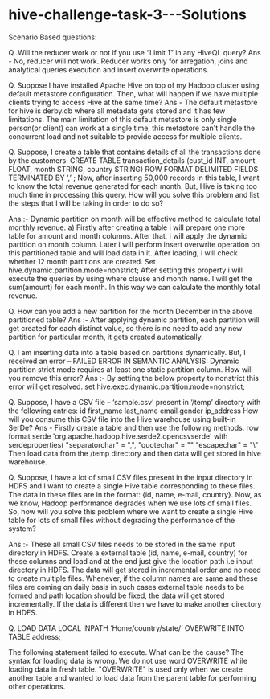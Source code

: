 # hive-challenge-task-3---Solutions

Scenario Based questions:

Q .Will the reducer work or not if you use “Limit 1” in any HiveQL query? 
Ans - No, reducer will not work. Reducer works only for arregation, joins and analytical queries execution and insert overwrite operations.

Q. Suppose I have installed Apache Hive on top of my Hadoop cluster using default metastore configuration. Then, what will happen if we have multiple clients trying to access Hive at the same time? 
Ans - The default metastore for hive is derby.db where all metadata gets stored and it has few limitations. The main limitation of this default metastore is only single person(or client) can work at a single time, this metastore can't handle the concurrent load and not suitable to provide access for multiple clients.

Q. Suppose, I create a table that contains details of all the transactions done by the customers: CREATE TABLE transaction_details (cust_id INT, amount FLOAT, month STRING, country STRING) ROW FORMAT DELIMITED FIELDS TERMINATED BY ‘,’ ;
Now, after inserting 50,000 records in this table, I want to know the total revenue generated for each month. But, Hive is taking too much time in processing this query. How will you solve this problem and list the steps that I will be taking in order to do so?

Ans :- Dynamic partition on month will be effective method to calculate total monthly revenue.
a) Firstly after creating a table i will prepare one more table for amount and month columns. After that, i will apply the dynamic partition on month column. Later i will perform insert overwrite operation on this partitioned table and will load data in it. After loading, i will check whether 12 month partitions are created. 
Set hive.dynamic.partition.mode=nonstrict;   After setting this property i will execute the queries by using where clause and month name. I will get the sum(amount) for each month. In this way we can calculate the monthly total revenue.

Q.  How can you add a new partition for the month December in the above partitioned table?
Ans :- After applying dynamic partition, each partition will get created for each distinct value, so there is no need to add any new partition for particular month, it gets created automatically.

Q.  I am inserting data into a table based on partitions dynamically. But, I received an error – FAILED ERROR IN SEMANTIC ANALYSIS: Dynamic partition strict mode requires at least one static partition column. How will you remove this error?
Ans :- By setting the below property to nonstrict this error will get resolved.
set hive.exec.dynamic.partition.mode=nonstrict;

Q. Suppose, I have a CSV file – ‘sample.csv’ present in ‘/temp’ directory with the following entries:
id first_name last_name email gender ip_address
How will you consume this CSV file into the Hive warehouse using built-in SerDe?
Ans - Firstly create a table and then use the following methods.
row format serde 'org.apache.hadoop.hive.serde2.opencsvserde'
with serdeproperties(
"separatorchar" = ",",
"quotechar" = "\"
"escapechar" = "\\"
Then load data from the /temp directory and then data will get stored in hive warehouse.

Q. Suppose, I have a lot of small CSV files present in the input directory in HDFS and I want to create a single Hive table corresponding to these files. The data in these files are in the format: {id, name, e-mail, country}. Now, as we know, Hadoop performance degrades when we use lots of small files.
So, how will you solve this problem where we want to create a single Hive table for lots of small files without degrading the performance of the system?

Ans :- These all small CSV files needs to be stored in the same input directory in HDFS. Create a external table (id, name, e-mail, country) for these columns and load and at the end just give the location path i.e input directory in HDFS. The data will get stored in incremental order and no need to create multiple files.
Whenever, if the column names are same and these files are coming on daily basis in such cases external table needs to be formed and path location should be fixed, the data will get stored incrementally. If the data is different then we have to make another directory in HDFS. 

Q. LOAD DATA LOCAL INPATH ‘Home/country/state/’
OVERWRITE INTO TABLE address;

The following statement failed to execute. What can be the cause?
The syntax for loading data is wrong. We do not use word OVERWRITE while loading data in fresh table. "OVERWRITE" is used only when we create another table and wanted to load data from the parent table for performing other operations.
